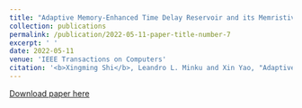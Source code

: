```yaml
---
title: "Adaptive Memory-Enhanced Time Delay Reservoir and its Memristive Implementation"
collection: publications
permalink: /publication/2022-05-11-paper-title-number-7
excerpt: ' '
date: 2022-05-11
venue: 'IEEE Transactions on Computers'
citation: '<b>Xingming Shi</b>, Leandro L. Minku and Xin Yao, "Adaptive Memory-Enhanced Time Delay Reservoir and its Memristive Implementation," in <i>IEEE Transactions on Computers</i>, vol. 71, no. 11, pp. 2766-2777, 1 Nov. 2022, doi: 10.1109/TC.2022.3173151.'
---
```

 

[Download paper here](https://github.com/embeddedsky/xinmingshi.github.io/raw/master/files/paper7.pdf)

